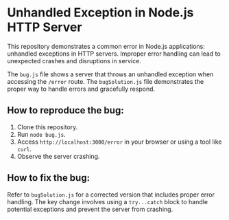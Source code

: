 # Unhandled Exception in Node.js HTTP Server

This repository demonstrates a common error in Node.js applications: unhandled exceptions in HTTP servers.  Improper error handling can lead to unexpected crashes and disruptions in service.

The `bug.js` file shows a server that throws an unhandled exception when accessing the `/error` route.  The `bugSolution.js` file demonstrates the proper way to handle errors and gracefully respond.

## How to reproduce the bug:

1. Clone this repository.
2. Run `node bug.js`.
3. Access `http://localhost:3000/error` in your browser or using a tool like `curl`.
4. Observe the server crashing.

## How to fix the bug:

Refer to `bugSolution.js` for a corrected version that includes proper error handling. The key change involves using a `try...catch` block to handle potential exceptions and prevent the server from crashing.